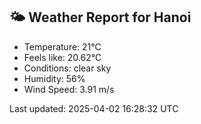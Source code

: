<!-- WEATHER-START -->
## 🌤 Weather Report for Hanoi

- Temperature: 21°C
- Feels like: 20.62°C
- Conditions: clear sky
- Humidity: 56%
- Wind Speed: 3.91 m/s

Last updated: 2025-04-02 16:28:32 UTC
<!-- WEATHER-END -->
